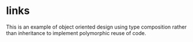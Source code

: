 links
=====

This is an example of object oriented design using type composition rather than inheritance to implement polymorphic reuse of code. 
